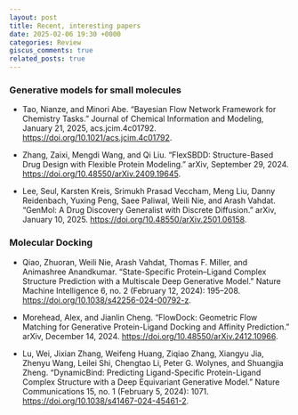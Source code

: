 ```yaml
---
layout: post
title: Recent, interesting papers
date: 2025-02-06 19:30 +0000
categories: Review
giscus_comments: true
related_posts: true
---
```



### Generative models for small molecules
- Tao, Nianze, and Minori Abe. “Bayesian Flow Network Framework for Chemistry Tasks.” Journal of Chemical Information and Modeling, January 21, 2025, acs.jcim.4c01792. https://doi.org/10.1021/acs.jcim.4c01792.

- Zhang, Zaixi, Mengdi Wang, and Qi Liu. “FlexSBDD: Structure-Based Drug Design with Flexible Protein Modeling.” arXiv, September 29, 2024. https://doi.org/10.48550/arXiv.2409.19645.

- Lee, Seul, Karsten Kreis, Srimukh Prasad Veccham, Meng Liu, Danny Reidenbach, Yuxing Peng, Saee Paliwal, Weili Nie, and Arash Vahdat. “GenMol: A Drug Discovery Generalist with Discrete Diffusion.” arXiv, January 10, 2025. https://doi.org/10.48550/arXiv.2501.06158.


### Molecular Docking
- Qiao, Zhuoran, Weili Nie, Arash Vahdat, Thomas F. Miller, and Animashree Anandkumar. “State-Specific Protein–Ligand Complex Structure Prediction with a Multiscale Deep Generative Model.” Nature Machine Intelligence 6, no. 2 (February 12, 2024): 195–208. https://doi.org/10.1038/s42256-024-00792-z.

- Morehead, Alex, and Jianlin Cheng. “FlowDock: Geometric Flow Matching for Generative Protein-Ligand Docking and Affinity Prediction.” arXiv, December 14, 2024. https://doi.org/10.48550/arXiv.2412.10966.

- Lu, Wei, Jixian Zhang, Weifeng Huang, Ziqiao Zhang, Xiangyu Jia, Zhenyu Wang, Leilei Shi, Chengtao Li, Peter G. Wolynes, and Shuangjia Zheng. “DynamicBind: Predicting Ligand-Specific Protein-Ligand Complex Structure with a Deep Equivariant Generative Model.” Nature Communications 15, no. 1 (February 5, 2024): 1071. https://doi.org/10.1038/s41467-024-45461-2.
